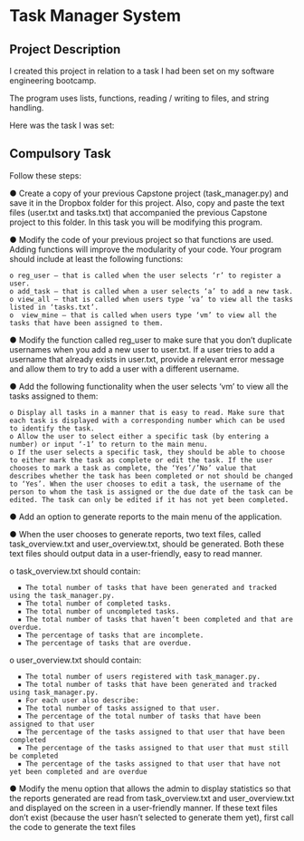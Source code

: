 <h1>Task Manager System</h1>

<h2>Project Description</h2>

I created this project in relation to a task I had been set on my software engineering bootcamp.

The program uses lists, functions, reading / writing to files, and string handling.

Here was the task I was set:

<h2>Compulsory Task</h2>

Follow these steps:

  ● Create a copy of your previous Capstone project (task_manager.py) and save it in the Dropbox folder for this project. Also, copy and paste the text files (user.txt and tasks.txt) that accompanied the previous Capstone project to this folder. In this task you will be modifying this program.
  
  ● Modify the code of your previous project so that functions are used.  Adding functions will improve the modularity of your code. Your program should include at least the following functions:
  
    o reg_user — that is called when the user selects ‘r’ to register a user.    
    o add_task — that is called when a user selects ‘a’ to add a new task.    
    o view_all — that is called when users type ‘va’ to view all the tasks listed in ‘tasks.txt’.    
    o  view_mine — that is called when users type ‘vm’ to view all the tasks that have been assigned to them.
    
  ● Modify the function called reg_user to make sure that you don’t duplicate usernames when you add a new user to user.txt. If a user tries to add a username that already exists in user.txt, provide a relevant error message and allow them to try to add a user with a different username.
  
  ● Add the following functionality when the user selects ‘vm’ to view all the tasks assigned to them:
  
    o Display all tasks in a manner that is easy to read. Make sure that each task is displayed with a corresponding number which can be used to identify the task.    
    o Allow the user to select either a specific task (by entering a number) or input ‘-1’ to return to the main menu.    
    o If the user selects a specific task, they should be able to choose to either mark the task as complete or edit the task. If the user chooses to mark a task as complete, the ‘Yes’/’No’ value that describes whether the task has been completed or not should be changed to ‘Yes’. When the user chooses to edit a task, the username of the person to whom the task is assigned or the due date of the task can be edited. The task can only be edited if it has not yet been completed.
    
  ● Add an option to generate reports to the main menu of the application. 
  
  ● When the user chooses to generate reports, two text files, called task_overview.txt and user_overview.txt, should be generated. Both these text files should output data in a user-friendly, easy to read manner.
  
  o task_overview.txt should contain:
    
      ▪ The total number of tasks that have been generated and tracked using the task_manager.py.
      ▪ The total number of completed tasks.
      ▪ The total number of uncompleted tasks.
      ▪ The total number of tasks that haven’t been completed and that are overdue.
      ▪ The percentage of tasks that are incomplete.
      ▪ The percentage of tasks that are overdue.
      
   o user_overview.txt should contain:
  
      ▪ The total number of users registered with task_manager.py.
      ▪ The total number of tasks that have been generated and tracked using task_manager.py.
      ▪ For each user also describe:
      ▪ The total number of tasks assigned to that user.
      ▪ The percentage of the total number of tasks that have been assigned to that user
      ▪ The percentage of the tasks assigned to that user that have been completed
      ▪ The percentage of the tasks assigned to that user that must still be completed
      ▪ The percentage of the tasks assigned to that user that have not yet been completed and are overdue
      
  ● Modify the menu option that allows the admin to display statistics so that the reports generated are read from task_overview.txt and user_overview.txt and displayed on the screen in a user-friendly manner.  If these text files don’t exist (because the user hasn’t selected to generate them yet), first call the code to generate the text files



